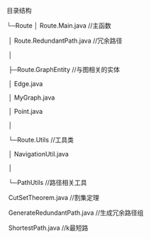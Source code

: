 目录结构

└─Route
    │  Route.Main.java  //主函数

​    │  Route.RedundantPath.java  //冗余路径

​    │

​    ├─Route.GraphEntity  //与图相关的实体

​    │      Edge.java

​    │      MyGraph.java

​    │      Point.java

​    │

​    └─Route.Utils  //工具类

​        │  NavigationUtil.java

​        │

​        └─PathUtils  //路径相关工具

​                CutSetTheorem.java  //割集定理

​                GenerateRedundantPath.java  //生成冗余路径组

​                ShortestPath.java  //k最短路
